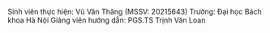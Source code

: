Sinh viên thực hiện: Vũ Văn Thăng (MSSV: 20215643)
Trường: Đại học Bách khoa Hà Nội
Giảng viên hướng dẫn: PGS.TS Trịnh Văn Loan
